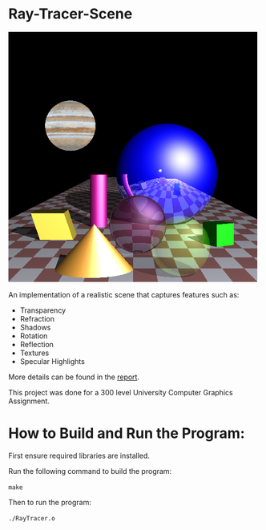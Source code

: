 # Ray-Tracer-Scene


![scene](/images/raytracer.png) 


An implementation of a realistic scene that captures features such as:
- Transparency
- Refraction
- Shadows 
- Rotation 
- Reflection
- Textures 
- Specular Highlights </a>

More details can be found in the [report](docs/report.pdf).

This project was done for a 300 level University Computer Graphics Assignment. 

# How to Build and Run the Program:

First ensure required libraries are installed.

Run the following command to build the program:

```make```

Then to run the program:


```./RayTracer.o```
